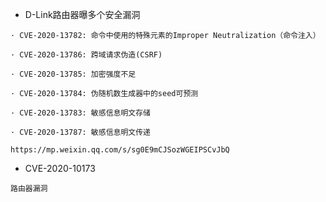 * D-Link路由器曝多个安全漏洞

```
· CVE-2020-13782: 命令中使用的特殊元素的Improper Neutralization（命令注入）

· CVE-2020-13786: 跨域请求伪造(CSRF)

· CVE-2020-13785: 加密强度不足

· CVE-2020-13784: 伪随机数生成器中的seed可预测

· CVE-2020-13783: 敏感信息明文存储

· CVE-2020-13787: 敏感信息明文传递

https://mp.weixin.qq.com/s/sg0E9mCJSozWGEIPSCvJbQ
```

* CVE-2020-10173

```
路由器漏洞
```

